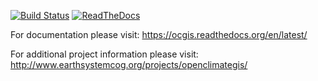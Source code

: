 [![Build Status](https://travis-ci.org/NCPP/ocgis.svg?branch=master)](https://travis-ci.org/NCPP/ocgis)
[![ReadTheDocs](https://readthedocs.org/projects/ocgis/badge/?version=latest)](http://ocgis.readthedocs.org/en/latest/)

For documentation please visit: https://ocgis.readthedocs.org/en/latest/

For additional project information please visit: http://www.earthsystemcog.org/projects/openclimategis/
